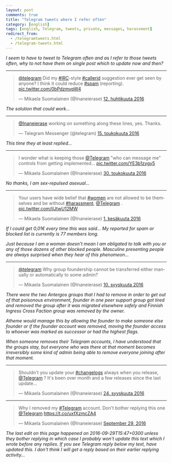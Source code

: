 ```yaml
---
layout: post
comments: true
title: "Telegram tweets where I refer often"
category: [english]
tags: [english, Telegram, tweets, private, messages, harassment]
redirect_from:
  - /telegramtweets.html
  - /telegram-tweets.html
---
```


*I seem to have to tweet to Telegram often and as I refer to those tweets
 often, why to not have them on single post which to update now and then?*

* * * * *

<blockquote class="twitter-tweet" data-lang="fi"><p lang="en" dir="ltr"><a href="https://twitter.com/telegram">@telegram</a> Did my <a href="https://twitter.com/hashtag/IRC?src=hash">#IRC</a>-style <a href="https://twitter.com/hashtag/callerid?src=hash">#callerid</a> suggestion ever get seen by anyone? I think it could reduce <a href="https://twitter.com/hashtag/spam?src=hash">#spam</a> (reporting). <a href="https://t.co/0bPdzmvpW4">pic.twitter.com/0bPdzmvpW4</a></p>&mdash; Mikaela Suomalainen (@Inaneierase) <a href="https://twitter.com/Inaneierase/status/719844660139700224">12. huhtikuuta 2016</a></blockquote>
<script async src="//platform.twitter.com/widgets.js" charset="utf-8"></script>

*The solution that could work...*

* * * * *

<blockquote class="twitter-tweet" data-lang="fi"><p lang="en" dir="ltr"><a href="https://twitter.com/Inaneierase">@Inaneierase</a> working on something along these lines, yes. Thanks.</p>&mdash; Telegram Messenger (@telegram) <a href="https://twitter.com/telegram/status/731871516254736390">15. toukokuuta 2016</a></blockquote>
<script async src="//platform.twitter.com/widgets.js" charset="utf-8"></script>

*This time they at least replied...*

* * * * *

<blockquote class="twitter-tweet" data-lang="fi"><p lang="en" dir="ltr">I wonder what is keeping those <a href="https://twitter.com/telegram">@Telegram</a> &quot;who can message me&quot; controls from getting implemented... <a href="https://t.co/YE3b1zygy5">pic.twitter.com/YE3b1zygy5</a></p>&mdash; Mikaela Suomalainen (@Inaneierase) <a href="https://twitter.com/Inaneierase/status/737334563186315264">30. toukokuuta 2016</a></blockquote>
<script async src="//platform.twitter.com/widgets.js" charset="utf-8"></script>

*No thanks, I am sex-repulsed asexual...*

* * * * *

<blockquote class="twitter-tweet" data-lang="fi"><p lang="en" dir="ltr">Your users have wide belief that <a href="https://twitter.com/hashtag/women?src=hash">#women</a> are not allowed to be themselves and be without <a href="https://twitter.com/hashtag/harassment?src=hash">#harassment</a>, <a href="https://twitter.com/telegram">@Telegram</a> . <a href="https://t.co/iIJtwU12MW">pic.twitter.com/iIJtwU12MW</a></p>&mdash; Mikaela Suomalainen (@Inaneierase) <a href="https://twitter.com/Inaneierase/status/737856333140140034">1. kesäkuuta 2016</a></blockquote>
<script async src="//platform.twitter.com/widgets.js" charset="utf-8"></script>

*If I could get 0,01€ every time this was said... My reported for spam
 or blocked list is currently is 77 members long.*

*Just because I am a woman doesn't mean I am obligated to talk with you or
 any of those dozens of other blocked people. Masculine presenting people
 are always surprised when they hear of this phenomeon...*

* * * * *

<blockquote class="twitter-tweet" data-lang="fi"><p lang="en" dir="ltr"><a href="https://twitter.com/telegram">@telegram</a> Why group foundership cannot be transferred either manually or automatically to some admin?</p>&mdash; Mikaela Suomalainen (@Inaneierase) <a href="https://twitter.com/Inaneierase/status/774572918206558208">10. syyskuuta 2016</a></blockquote>
<script async src="//platform.twitter.com/widgets.js" charset="utf-8"></script>

*There were the two Antergos groups that I had to remove in order to get
out of that poisonous environment, founder in one peer support group got
tired and removed the group after it was migrated elsewhere safely and
Finnish Ingress Cross Faction group was removed by the owner.*

*Atheme would manage this by allowing the founder to make someone else
founder or if the founder account was removed, moving the founder access to
whoever was marked as successor or had the highest flags.*

*When someone removes their Telegram accounts, I have understood that the
groups stay, but everyone who was there at that moment becomes irreversibly
some kind of admin being able to remove everyone joining after that
moment.*

* * * * *

<blockquote class="twitter-tweet" data-lang="fi"><p lang="en" dir="ltr">Shouldn&#39;t you update your <a href="https://twitter.com/hashtag/changelogs?src=hash">#changelogs</a> always when you release, <a href="https://twitter.com/telegram">@Telegram</a> ? It&#39;s been over month and a few releases since the last update...</p>&mdash; Mikaela Suomalainen (@Inaneierase) <a href="https://twitter.com/Inaneierase/status/779662120724168704">24. syyskuuta 2016</a></blockquote>
<script async src="//platform.twitter.com/widgets.js" charset="utf-8"></script>

* * * * *

<blockquote class="twitter-tweet" data-lang="en"><p lang="en" dir="ltr">Why I removed my <a href="https://twitter.com/hashtag/Telegram?src=hash">#Telegram</a> account. Don&#39;t bother replying this one <a href="https://twitter.com/telegram">@Telegram</a> <a href="https://t.co/uxfXzmcZA4">https://t.co/uxfXzmcZA4</a></p>&mdash; Mikaela Suomalainen (@Inaneierase) <a href="https://twitter.com/Inaneierase/status/781473901863919616">September 29, 2016</a></blockquote>
<script async src="//platform.twitter.com/widgets.js" charset="utf-8"></script>

*The last edit on this page happened on 2016-09-29T15:47+0300 unless they
 bother replying in which case I probably won't update this text which
 I wrote before any replies. If you see Telegram reply below my text, 
 have updated this. I don't think I will get a reply based on their
 earlier replying activity...*
